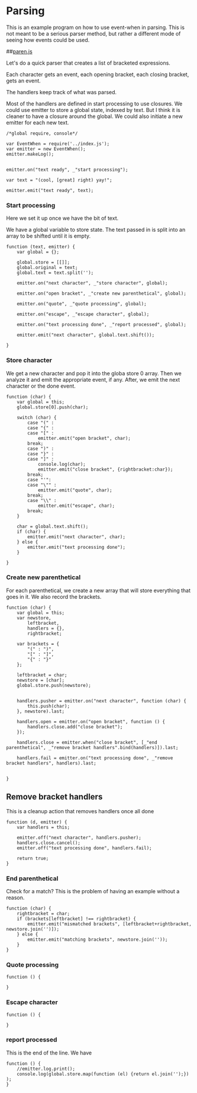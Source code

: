 # Parsing

This is an example program on how to use event-when in parsing. This is not meant to be a serious parser method, but rather a different mode of seeing how events could be used. 

##[paren.js](#paren.js "save: |jshint")

Let's do a quick parser that creates a list of bracketed expressions. 

Each character gets an event, each opening bracket, each closing bracket, gets an event. 

The handlers keep track of what was parsed. 

Most of the handlers are defined in start processing to use closures. We could use emitter to store a global state, indexed by text. But I think it is cleaner to have a closure around the global. We could also initiate a new emitter for each new text. 

    /*global require, console*/

    var EventWhen = require('../index.js');
    var emitter = new EventWhen();
    emitter.makeLog();


    emitter.on("text ready", _"start processing");

    var text = "(cool, [great] right) yay!";

    emitter.emit("text ready", text);

### Start processing

Here we set it up once we have the bit of text.

We have a global variable to store state. The text passed in is split into an array to be shifted until it is empty. 


    function (text, emitter) {
        var global = {};

        global.store = [[]];
        global.original = text;
        global.text = text.split('');

        emitter.on("next character", _"store character", global); 

        emitter.on("open bracket", _"create new parenthetical", global);

        emitter.on("quote", _"quote processing", global);

        emitter.on("escape", _"escape character", global);

        emitter.on("text processing done", _"report processed", global);

        emitter.emit("next character", global.text.shift());

    }

### Store character

We get a new character and pop it into the globa store 0 array. Then we analyze it and emit the appropriate event, if any. After, we emit the next character or the done event.

    function (char) {
        var global = this;
        global.store[0].push(char);

        switch (char) {
            case "(" :
            case "{" :
            case "[" :
                emitter.emit("open bracket", char);
            break;
            case ")" :
            case "}" :
            case "]" :
                console.log(char);
                emitter.emit("close bracket", {rightbracket:char});
            break;
            case "'":
            case "\"" :
                emitter.emit("quote", char);
            break;
            case "\\" :
                emitter.emit("escape", char);
            break;
        }

        char = global.text.shift();
        if (char) {
            emitter.emit("next character", char);
        } else {
            emitter.emit("text processing done");
        }

    }

### Create new parenthetical

For each parenthetical, we create a new array that will store everything that goes in it. We also record the brackets. 

    function (char) {
        var global = this;
        var newstore,
            leftbracket,
            handlers = {},  
            rightbracket;

        var brackets = {
            "(" : ")",
            "[" : "]",
            "{" : "}"
        };

        leftbracket = char; 
        newstore = [char];
        global.store.push(newstore);


        handlers.pusher = emitter.on("next character", function (char) {
            this.push(char);
        }, newstore).last;

        handlers.open = emitter.on("open bracket", function () {
            handlers.close.add("close bracket");
        });

        handlers.close = emitter.when("close bracket", [_"end parenthetical", _"remove bracket handlers".bind(handlers)]).last;

        handlers.fail = emitter.on("text processing done", _"remove bracket handlers", handlers).last;


    }

## Remove bracket handlers

This is a cleanup action that removes handlers once all done

    function (d, emitter) {
        var handlers = this;

        emitter.off("next character", handlers.pusher);
        handlers.close.cancel();
        emitter.off("text processing done", handlers.fail);

        return true;
    }


### End parenthetical

Check for a match? This is the problem of having an example without a reason.

    function (char) {
        rightbracket = char;
        if (brackets[leftbracket] !== rightbracket) {
            emitter.emit("mismatched brackets", [leftbracket+rightbracket, newstore.join('')]);
        } else {
            emitter.emit("matching brackets", newstore.join(''));
        }
    }

### Quote processing



    function () {

    }

### Escape character

    function () {

    }

### report processed

This is the end of the line. We have 

    function () {
        //emitter.log.print();
        console.log(global.store.map(function (el) {return el.join('');}) );
    }
